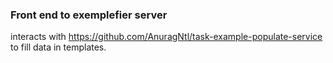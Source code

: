<h3> Front end to exemplefier server</h3> interacts with <a href=https://github.com/AnuragNtl/task-example-populate-service>https://github.com/AnuragNtl/task-example-populate-service</a> to fill data in templates.
